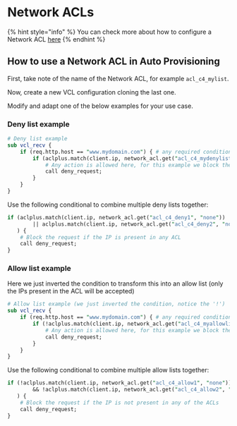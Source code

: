 # Network ACLs

{% hint style="info" %}
You can check more about how to configure a Network ACL [here](../../../config/network-access-control-list/)
{% endhint %}

## How to use a Network ACL in Auto Provisioning

First, take note of the name of the Network ACL, for example `acl_c4_mylist`.

Now, create a new VCL configuration cloning the last one.

Modify and adapt one of the below examples for your use case.

### Deny list example

```perl
# Deny list example
sub vcl_recv {
    if (req.http.host == "www.mydomain.com") { # any required condition to trigger the ACL check
        if (aclplus.match(client.ip, network_acl.get("acl_c4_mydenylist", "none"))) {
            # Any action is allowed here, for this example we block the request
            call deny_request;
        }
    }
}
```

Use the following conditional to combine multiple deny lists together:

```perl
if (aclplus.match(client.ip, network_acl.get("acl_c4_deny1", "none"))
        || aclplus.match(client.ip, network_acl.get("acl_c4_deny2", "none"))
   ) {
    # Block the request if the IP is present in any ACL
    call deny_request;
}
```

### Allow list example

Here we just inverted the condition to transform this into an allow list (only the IPs present in the ACL will be accepted)

```perl
# Allow list example (we just inverted the condition, notice the '!')
sub vcl_recv {
    if (req.http.host == "www.mydomain.com") { # any required condition to trigger the ACL check
        if (!aclplus.match(client.ip, network_acl.get("acl_c4_myallowlist", "none"))) {
            # Any action is allowed here, for this example we block the request (if the IP doesn't match the ACL)
            call deny_request;
        }
    }
}
```

Use the following conditional to combine multiple allow lists together:

```perl
if (!aclplus.match(client.ip, network_acl.get("acl_c4_allow1", "none"))
        && !aclplus.match(client.ip, network_acl.get("acl_c4_allow2", "none"))
   ) {
    # Block the request if the IP is not present in any of the ACLs
    call deny_request;
}
```
